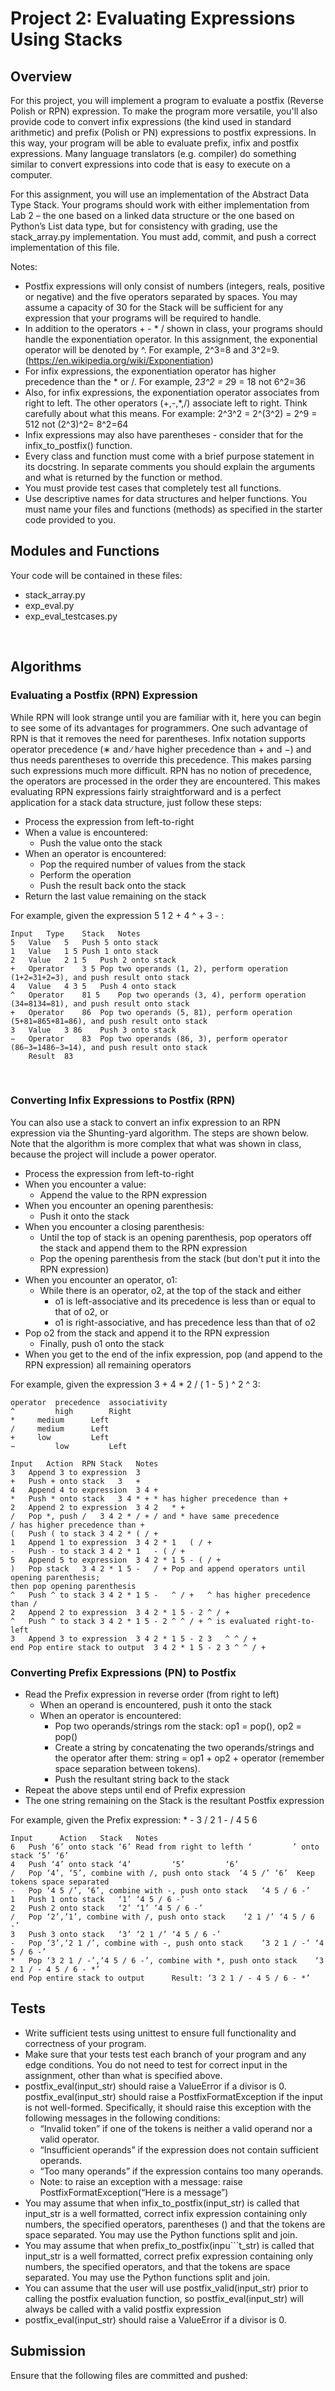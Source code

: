 # Project 2: Evaluating Expressions Using Stacks

## Overview  

For this project, you will implement a program to evaluate a postfix
(Reverse Polish or RPN) expression. To make the program more versatile,
you'll also provide code to convert infix expressions (the kind used in
standard arithmetic) and prefix (Polish or PN) expressions to postfix
expressions.  In this way, your program will be able to evaluate prefix,
infix and postfix expressions. Many language translators (e.g. compiler)
do something similar to convert expressions into code that is easy to
execute on a computer.

For this assignment, you will use an implementation of the Abstract Data
Type Stack. Your programs should work with either implementation from
Lab 2 – the one based on a linked data structure or the one based on
Python’s List data type, but for consistency with grading, use the
stack_array.py implementation.  You must add, commit, and push a correct
implementation of this file.

Notes: 

* Postfix expressions will only consist of numbers (integers, reals,
  positive or negative) and the five operators separated by spaces.  You
  may assume a capacity of 30 for the Stack will be sufficient for any
  expression that your programs will be required to handle.
* In addition to the operators + - * / shown in class, your programs
  should handle the exponentiation operator.  In this assignment, the
  exponential operator will be denoted by ^.  For example, 2^3=8 and
  3^2=9.  (https://en.wikipedia.org/wiki/Exponentiation)
* For infix expressions, the exponentiation operator has higher
  precedence than the * or /.  For example, 2*3^2 = 2*9 = 18 not 6^2=36
* Also, for infix expressions, the exponentiation operator associates
  from right to left.  The other operators (+,-,*,/) associate left to
  right. Think carefully about what this means.  For example: 2^3^2 =
  2^(3^2) = 2^9 = 512 not (2^3)^2= 8^2=64
* Infix expressions may also have parentheses - consider that for the
  infix_to_postfix() function.
* Every class and function must come with a brief purpose statement in
  its docstring. In separate comments you should explain the arguments
  and what is returned by the function or method.
* You must provide test cases that completely test all functions.
* Use descriptive names for data structures and helper functions.  You
  must name your files and functions (methods) as specified in the
  starter code provided to you.

## Modules and Functions
Your code will be contained in these files:
* stack_array.py 
* exp_eval.py
* exp_eval_testcases.py

 
## Algorithms

### Evaluating a Postfix (RPN) Expression

While RPN will look strange until you are familiar with it, here you can
begin to see some of its advantages for programmers. One such advantage
of RPN is that it removes the need for parentheses. Infix notation
supports operator precedence (∗ and ∕ have higher precedence than + and
−) and thus needs parentheses to override this precedence. This makes
parsing such expressions much more difficult. RPN has no notion of
precedence, the operators are processed in the order they are
encountered. This makes evaluating RPN expressions fairly
straightforward and is a perfect application for a stack data structure,
just follow these steps:

* Process the expression from left-to-right
* When a value is encountered:
  * Push the value onto the stack
* When an operator is encountered:
  * Pop the required number of values from the stack
  * Perform the operation
  * Push the result back onto the stack
* Return the last value remaining on the stack

For example, given the expression 5 1 2 + 4 ^ + 3 - :

```
Input	Type	Stack	Notes
5	Value	5	Push 5 onto stack
1	Value	1 5	Push 1 onto stack
2	Value	2 1 5	Push 2 onto stack
+	Operator	3 5	Pop two operands (1, 2), perform operation (1+2=31+2=3), and push result onto stack
4	Value	4 3 5	Push 4 onto stack
^	Operator	81 5	Pop two operands (3, 4), perform operation (34=8134=81), and push result onto stack
+	Operator	86	Pop two operands (5, 81), perform operation (5+81=865+81=86), and push result onto stack
3	Value	3 86	Push 3 onto stack
−	Operator	83	Pop two operands (86, 3), perform operator (86−3=1486−3=14), and push result onto stack
	Result	83	
```

 
### Converting Infix Expressions to Postfix (RPN)

You can also use a stack to convert an infix expression to an RPN expression via the Shunting-yard algorithm. The steps are shown below. Note that the algorithm is more complex that what was shown in class, because the project will include a power operator.
* Process the expression from left-to-right
* When you encounter a value:
  * Append the value to the RPN expression
* When you encounter an opening parenthesis:
  * Push it onto the stack
* When you encounter a closing parenthesis:
  * Until the top of stack is an opening parenthesis, pop operators off the stack and append them to the RPN expression
  * Pop the opening parenthesis from the stack (but don't put it into the RPN expression)
* When you encounter an operator, o1:
  * While there is an operator, o2, at the top of the stack and either
    * o1 is left-associative and its precedence is less than or equal to that of o2, or
    * o1 is right-associative, and has precedence less than that of o2
* Pop o2 from the stack and append it to the RPN expression
  * Finally, push o1 onto the stack
* When you get to the end of the infix expression, pop (and append to the RPN expression) all remaining operators

For example, given the expression 3 + 4 * 2 / ( 1 - 5 ) ^ 2 ^ 3:

```
operator  precedence  associativity
^         high        Right
*	  medium      Left
/	  medium      Left
+	  low         Left
−         low         Left

Input	Action	RPN	Stack	Notes
3	Append 3 to expression	3		
+	Push + onto stack	3	+	
4	Append 4 to expression	3 4	+	
*	Push * onto stack	3 4	* +	* has higher precedence than +
2	Append 2 to expression	3 4 2	* +	
/	Pop *, push /	3 4 2 *	/ +	/ and * have same precedence
/ has higher precedence than +
(	Push ( to stack	3 4 2 *	( / +	
1	Append 1 to expression	3 4 2 * 1	( / +	
-	Push - to stack	3 4 2 * 1	- ( / +	
5	Append 5 to expression	3 4 2 * 1 5	- ( / +	
)	Pop stack	3 4 2 * 1 5 -	/ +	Pop and append operators until opening parenthesis;
then pop opening parenthesis
^	Push ^ to stack	3 4 2 * 1 5 -	^ / +	^ has higher precedence than /
2	Append 2 to expression	3 4 2 * 1 5 - 2	^ / +	
^	Push ^ to stack	3 4 2 * 1 5 - 2	^ ^ / +	^ is evaluated right-to-left
3	Append 3 to expression	3 4 2 * 1 5 - 2 3	^ ^ / +	
end	Pop entire stack to output	3 4 2 * 1 5 - 2 3 ^ ^ / +		
```

### Converting Prefix Expressions (PN)  to Postfix

* Read the Prefix expression in reverse order (from right to left)
  * When an operand is encountered, push it onto the stack
  * When an operator is encountered:
    * Pop two operands/strings rom the stack: op1 = pop(), op2 = pop()
    * Create a string by concatenating the two operands/strings and the
      operator after them: string = op1 + op2 + operator (remember space
      separation between tokens).
    * Push the resultant string back to the stack
* Repeat the above steps until end of Prefix expression         
* The one string remaining on the Stack is the resultant Postfix expression

For example, given the Prefix expression: * - 3 / 2 1 - / 4 5 6

```
Input      Action	Stack	Notes
6	Push ‘6’ onto stack	‘6’	Read from right to lefth ‘         ’ onto stack	‘5’ ‘6’	
4	Push ‘4’ onto stack	‘4’         ‘5’         ‘6’	
/	Pop ‘4’, ‘5’, combine with /, push onto stack  ‘4 5 /’ ‘6’	Keep tokens space separated
-	Pop ‘4 5 /’, ‘6’, combine with -, push onto stack	‘4 5 / 6 -’	
1	Push 1 onto stack	‘1’ ‘4 5 / 6 -’	
2	Push 2 onto stack	‘2’ ‘1’ ‘4 5 / 6 -’	
/	Pop ‘2’,’1’, combine with /, push onto stack	‘2 1 /’ ‘4 5 / 6 -’	
3	Push 3 onto stack	‘3’ ‘2 1 /’ ‘4 5 / 6 -’	
-	Pop ‘3’,‘2 1 /’, combine with -, push onto stack 	‘3 2 1 / -’ ‘4 5 / 6 -’	
*	Pop ‘3 2 1 / -’,‘4 5 / 6 -’, combine with *, push onto stack	‘3 2 1 / - 4 5 / 6 - *’	
end	Pop entire stack to output		Result: ‘3 2 1 / - 4 5 / 6 - *’
```

## Tests

* Write sufficient tests using unittest to ensure full functionality and correctness of your program. 
* Make sure that your tests test each branch of your program and any edge conditions.  You do not need to test for correct input in the assignment, other than what is specified above.  
* postfix_eval(input_str) should raise a ValueError if a divisor is 0.  postfix_eval(input_str) should raise a PostfixFormatException if the input is not well-formed.  Specifically, it should raise this exception with the following messages in the following conditions:
  * “Invalid token” if one of the tokens is neither a valid operand nor a valid operator.
  * “Insufficient operands” if the expression does not contain sufficient operands.
  * “Too many operands” if the expression contains too many operands.
  * Note: to raise an exception with a message: raise PostfixFormatException(“Here is a message”)
* You may assume that when infix_to_postfix(input_str) is called that input_str is a well formatted, correct infix expression containing only numbers, the specified operators, parentheses () and that the tokens are space separated.  You may use the Python functions split and join.
* You may assume that when prefix_to_postfix(inpu```t_str) is called that input_str is a well formatted, correct prefix expression containing only numbers, the specified operators, and that the tokens are space separated.  You may use the Python functions split and join.
* You can assume that the user will use postfix_valid(input_str) prior to calling the postfix evaluation function, so postfix_eval(input_str) will always be called with a valid postfix expression
* postfix_eval(input_str) should raise a ValueError if a divisor is 0. 

## Submission
Ensure that the following files are committed and pushed:


